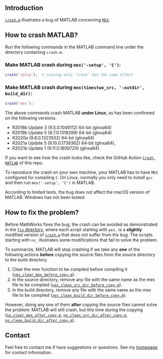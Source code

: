 ## Introduction

[`crash.m`](https://github.com/zaikunzhang/test_matlab/blob/master/crash.m) illustrates a bug of
MATLAB concerning [`MEX`](https://www.mathworks.com/help/matlab/ref/mex.html).

## How to crash MATLAB?

Run the following commands in the MATLAB command line under the directory containing `crash.m`.

### Make MATLAB crash during `mex('-setup', 'C')`:

```matlab
crash('setup');  % running only `crash` has the same effect
```

### Make MATLAB crash during `mex(timestwo_src, '-outdir', build_dir)`:

```matlab
crash('mex');
```

The above commands crash MATLAB **under Linux**, as has been confirmed on the following versions.

- R2018b Update 3 (9.5.0.1049112) 64-bit (glnxa64)
- R2019b Update 5 (9.7.0.1319299) 64-bit (glnxa64)
- R2020a (9.8.0.1323502) 64-bit (glnxa64)
- R2021a Update 5 (9.10.0.1739362) 64-bit (glnxa64),
- R2021b Update 1 (9.11.0.1809720) (glnxa64)

If you want to see how the crash looks like, check the
GitHub Action [`Crash MATLAB`](https://github.com/zaikunzhang/test_matlab/actions) of this repo.

To reproduce the crash on your own machine, your MATLAB has to have `MEX` configured for compiling `C`.
On Linux, normally you only need to install `gcc` and then run `mex('-setup', 'C')` in MATLAB.

According to limited tests, the bug does not affect the macOS version of MATLAB. Windows has not
been tested.


## How to fix the problem?

Before MathWorks fixes the bug, the crash can be avoided as demonstrated in the
[`fix` directory](https://github.com/zaikunzhang/test_matlab/tree/master/fix), where each script
starting with `yes_` is a **slightly** modified version
of [`crash.m`](https://github.com/zaikunzhang/test_matlab/blob/master/crash.m) that does not suffer from the bug.
The scripts starting with `no_` illustrates some modifications that fail to solve the problem.

To summarize, MATLAB will stop crashing if we take any **one** of the following actions
**before** copying the source files from the source directory to the build directory.

1. Clear the mex function to be compiled before compiling it
([`yes_clear_mex_before_copy.m`](https://github.com/zaikunzhang/test_matlab/blob/master/fix/yes_clear_mex_before_copy.m)).
2. In the source directory, remove any file with the same name as the mex file to be compiled
([`yes_clean_src_dir_before_copy.m`](https://github.com/zaikunzhang/test_matlab/blob/master/fix/yes_clean_src_dir_before_copy.m)).
3. In the build directory, remove any file with the same name as the mex file to be compiled
([`yes_clean_build_dir_before_copy.m`](https://github.com/zaikunzhang/test_matlab/blob/master/fix/yes_clean_build_dir_before_copy.m)).

However, doing any one of them **after** copying the source files cannot solve the problem:
MATLAB will still crash, but this time during the copying
([`no_clear_mex_after_copy.m`](https://github.com/zaikunzhang/test_matlab/blob/master/fix/no_clear_mex_after_copy.m),
[`no_clean_src_dir_after_copy.m`](https://github.com/zaikunzhang/test_matlab/blob/master/fix/no_clean_src_dir_after_copy.m),
[`no_clean_build_dir_after_copy.m`](https://github.com/zaikunzhang/test_matlab/blob/master/fix/no_clean_build_dir_after_copy.m)).


## Contact

Feel free to contact me if have suggestions or questions.
See my [homepage](https://www.zhangzk.net) for contact information.

